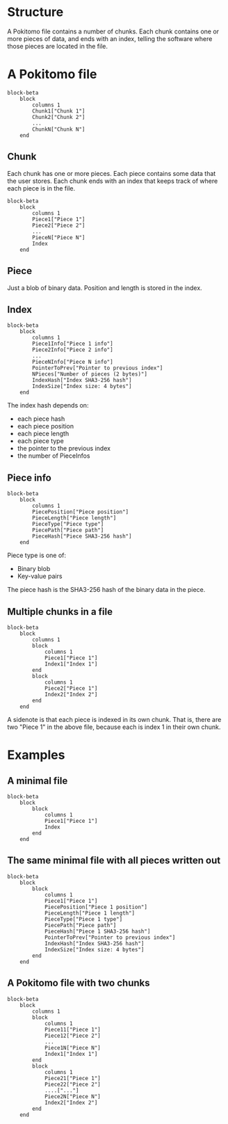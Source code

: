 # Structure
A Pokitomo file contains a number of chunks.
Each chunk contains one or more pieces of data, and ends with an index, telling the software where those pieces are located in the file.

# A Pokitomo file

```mermaid
block-beta
    block
        columns 1
        Chunk1["Chunk 1"]
        Chunk2["Chunk 2"]
        ...
        ChunkN["Chunk N"]
    end
```
## Chunk
Each chunk has one or more pieces. Each piece contains some data that the user stores.
Each chunk ends with an index that keeps track of where each piece is in the file.

```mermaid
block-beta
    block
        columns 1
        Piece1["Piece 1"]
        Piece2["Piece 2"]
        ...
        PieceN["Piece N"]
        Index
    end
```


## Piece
Just a blob of binary data. Position and length is stored in the index.

## Index
```mermaid
block-beta
    block
        columns 1
        Piece1Info["Piece 1 info"]
        Piece2Info["Piece 2 info"]
        ...
        PieceNInfo["Piece N info"]
        PointerToPrev["Pointer to previous index"]
        NPieces["Number of pieces (2 bytes)"]
        IndexHash["Index SHA3-256 hash"]
        IndexSize["Index size: 4 bytes"]
    end
```

The index hash depends on:
- each piece hash
- each piece position
- each piece length
- each piece type
- the pointer to the previous index
- the number of PieceInfos

## Piece info
```mermaid
block-beta
    block
        columns 1
        PiecePosition["Piece position"]
        PieceLength["Piece length"]
        PieceType["Piece type"]
        PiecePath["Piece path"]
        PieceHash["Piece SHA3-256 hash"]
    end
```

Piece type is one of:
- Binary blob
- Key-value pairs

The piece hash is the SHA3-256 hash of the binary data in the piece.

## Multiple chunks in a file
```mermaid
block-beta
    block
        columns 1
        block
            columns 1
            Piece1["Piece 1"]
            Index1["Index 1"]
        end
        block
            columns 1
            Piece2["Piece 1"]
            Index2["Index 2"]
        end
    end
```

A sidenote is that each piece is indexed in its own chunk. That is, there are two "Piece 1" in the above file,
because each is index 1 in their own chunk.

# Examples
## A minimal file

```mermaid
block-beta
    block
        block
            columns 1
            Piece1["Piece 1"]
            Index
        end
    end
```

## The same minimal file with all pieces written out
```mermaid
block-beta
    block
        block
            columns 1
            Piece1["Piece 1"]
            PiecePosition["Piece 1 position"]
            PieceLength["Piece 1 length"]
            PieceType["Piece 1 type"]
            PiecePath["Piece path"]
            PieceHash["Piece 1 SHA3-256 hash"]
            PointerToPrev["Pointer to previous index"]
            IndexHash["Index SHA3-256 hash"]
            IndexSize["Index size: 4 bytes"]
        end
    end
```

## A Pokitomo file with two chunks
```mermaid
block-beta
    block
        columns 1
        block
            columns 1
            Piece11["Piece 1"]
            Piece12["Piece 2"]
            ...
            Piece1N["Piece N"]
            Index1["Index 1"]
        end
        block
            columns 1
            Piece21["Piece 1"]
            Piece22["Piece 2"]
            ....["..."]
            Piece2N["Piece N"]
            Index2["Index 2"]
        end
    end
```
